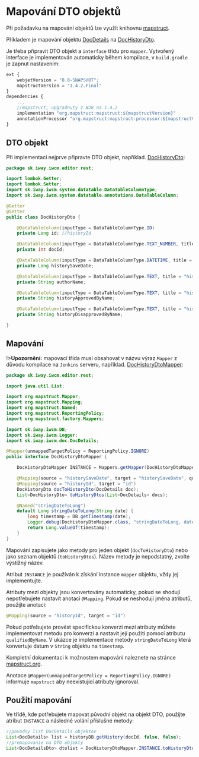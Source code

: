 # Mapování DTO objektů

Při požadavku na mapování objektů lze využít knihovnu [mapstruct](https://mapstruct.org).

Příkladem je mapování objektu [DocDetails](../../../../src/main/java/sk/iway/iwcm/doc/DocDetails.java) na [DocHistoryDto](../../../../src/main/java/sk/iway/iwcm/editor/rest/DocHistoryDto.java).

Je třeba připravit DTO objekt a `interface` třídu pro `mapper`. Vytvořený interface je implementován automaticky během kompilace, v `build.gradle` je zapnut nastavením:

```javascript
ext {
    webjetVersion = "8.8-SNAPSHOT";
    mapstructVersion = "1.4.2.Final"
}
dependencies {
    ...
    //mapstruct, upgradnuty z WJ8 na 1.4.2
    implementation "org.mapstruct:mapstruct:${mapstructVersion}"
    annotationProcessor "org.mapstruct:mapstruct-processor:${mapstructVersion}"
}
```

## DTO objekt

Při implementaci nejprve připravte DTO objekt, například. [DocHistoryDto](../../../../src/main/java/sk/iway/iwcm/editor/rest/DocHistoryDto.java):

```java
package sk.iway.iwcm.editor.rest;

import lombok.Getter;
import lombok.Setter;
import sk.iway.iwcm.system.datatable.DataTableColumnType;
import sk.iway.iwcm.system.datatable.annotations.DataTableColumn;

@Getter
@Setter
public class DocHistoryDto {

    @DataTableColumn(inputType = DataTableColumnType.ID)
    private Long id; //historyId

    @DataTableColumn(inputType = DataTableColumnType.TEXT_NUMBER, title = "components.forum.docid")
    private int docId;

    @DataTableColumn(inputType = DataTableColumnType.DATETIME, title = "history.date")
    private Long historySaveDate;

    @DataTableColumn(inputType = DataTableColumnType.TEXT, title = "history.changedBy")
    private String authorName;

    @DataTableColumn(inputType = DataTableColumnType.TEXT, title = "history.approvedBy")
    private String historyApprovedByName;

    @DataTableColumn(inputType = DataTableColumnType.TEXT, title = "history.disapprovedBy")
    private String historyDisapprovedByName;

}
```

## Mapování

!>**Upozornění:** mapovací třída musí obsahovat v názvu výraz `Mapper` z důvodu kompilace na `Jenkins` serveru, například. [DocHistoryDtoMapper](../../../../src/main/java/sk/iway/iwcm/editor/rest/DocHistoryDtoMapper.java):

```java
package sk.iway.iwcm.editor.rest;

import java.util.List;

import org.mapstruct.Mapper;
import org.mapstruct.Mapping;
import org.mapstruct.Named;
import org.mapstruct.ReportingPolicy;
import org.mapstruct.factory.Mappers;

import sk.iway.iwcm.DB;
import sk.iway.iwcm.Logger;
import sk.iway.iwcm.doc.DocDetails;

@Mapper(unmappedTargetPolicy = ReportingPolicy.IGNORE)
public interface DocHistoryDtoMapper {

    DocHistoryDtoMapper INSTANCE = Mappers.getMapper(DocHistoryDtoMapper.class);

    @Mapping(source = "historySaveDate", target = "historySaveDate", qualifiedByName = "stringDateToLong")
    @Mapping(source = "historyId", target = "id")
    DocHistoryDto docToHistoryDto(DocDetails doc);
    List<DocHistoryDto> toHistoryDtos(List<DocDetails> docs);

    @Named("stringDateToLong")
    default Long stringDateToLong(String date) {
        long timestamp = DB.getTimestamp(date);
        Logger.debug(DocHistoryDtoMapper.class, "stringDateToLong, date="+date+" timestamp="+timestamp);
        return Long.valueOf(timestamp);
    }
}
```

Mapování zapisujete jako metody pro jeden objekt (`docToHistoryDto`) nebo jako seznam objektů (`toHistoryDtos`). Název metody je nepodstatný, zvolte výstižný název.

Atribut `INSTANCE` je používán k získání instance `mapper` objektu, vždy jej implementujte.

Atributy mezi objekty jsou konvertovány automaticky, pokud se shodují nepotřebujete nastavit anotaci `@Mapping`. Pokud se neshodují jména atributů, použijte anotaci:

```java
@Mapping(source = "historyId", target = "id")
```

Pokud potřebujete provést specifickou konverzi mezi atributy můžete implementovat metodu pro konverzi a nastavit její použití pomocí atributu `qualifiedByName`. V ukázce je implementace metody `stringDateToLong` která konvertuje datum v `String` objektu na `timestamp`.

Kompletní dokumentaci k možnostem mapování naleznete na stránce [mapstruct.org](https://mapstruct.org/documentation/stable/reference/html/#defining-mapper).

Anotace `@Mapper(unmappedTargetPolicy = ReportingPolicy.IGNORE)` informuje `mapstruct` aby neexistující atributy ignoroval.

## Použití mapování

Ve třídě, kde potřebujete mapovat původní objekt na objekt DTO, použijte atribut `INSTANCE` a následné volání příslušné metody:

```java
//povodny list DocDetails objektov
List<DocDetails> list = historyDB.getHistory(docId, false, false);
//premapovanie na DTO objekty
List<DocDetailsDto> dtolist = DocHistoryDtoMapper.INSTANCE.toHistoryDtos(list);
```
